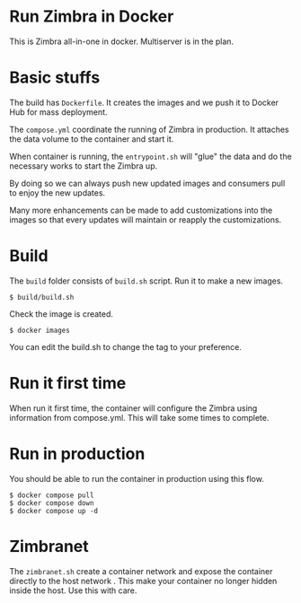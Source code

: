 # Run Zimbra in Docker

This is Zimbra all-in-one in docker. Multiserver is in the plan.

# Basic stuffs

The build has `Dockerfile`. It creates the images and we push it to Docker Hub for mass deployment.

The `compose.yml` coordinate the running of Zimbra in production. It attaches the data volume to the container and start it.

When container is running, the `entrypoint.sh` will "glue" the data and do the necessary works to start the Zimbra up.

By doing so we can always push new updated images and consumers pull to enjoy the new updates.

Many more enhancements can be made to add customizations into the images so that every updates will maintain or reapply the customizations.

# Build

The `build` folder consists of `build.sh` script. Run it to make a new images.

```
$ build/build.sh
```
Check the image is created.

```
$ docker images
```

You can edit the build.sh to change the tag to your preference.

# Run it first time

When run it first time, the container will configure the Zimbra using information from compose.yml. This will take some times to complete.

# Run in production

You should be able to run the container in production using this flow.

```
$ docker compose pull
$ docker compose down
$ docker compose up -d
```

# Zimbranet

The `zimbranet.sh` create a container network and expose the container directly to the host network . This make your container no longer hidden inside the host. Use this with care.
